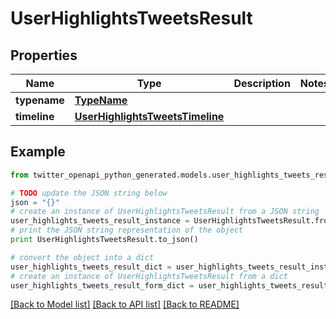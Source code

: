 # UserHighlightsTweetsResult


## Properties

Name | Type | Description | Notes
------------ | ------------- | ------------- | -------------
**typename** | [**TypeName**](TypeName.md) |  | 
**timeline** | [**UserHighlightsTweetsTimeline**](UserHighlightsTweetsTimeline.md) |  | 

## Example

```python
from twitter_openapi_python_generated.models.user_highlights_tweets_result import UserHighlightsTweetsResult

# TODO update the JSON string below
json = "{}"
# create an instance of UserHighlightsTweetsResult from a JSON string
user_highlights_tweets_result_instance = UserHighlightsTweetsResult.from_json(json)
# print the JSON string representation of the object
print UserHighlightsTweetsResult.to_json()

# convert the object into a dict
user_highlights_tweets_result_dict = user_highlights_tweets_result_instance.to_dict()
# create an instance of UserHighlightsTweetsResult from a dict
user_highlights_tweets_result_form_dict = user_highlights_tweets_result.from_dict(user_highlights_tweets_result_dict)
```
[[Back to Model list]](../README.md#documentation-for-models) [[Back to API list]](../README.md#documentation-for-api-endpoints) [[Back to README]](../README.md)


